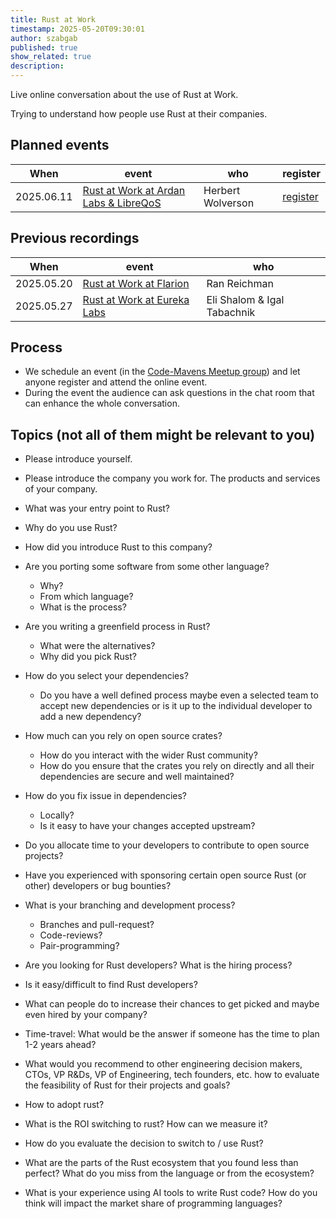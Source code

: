 ```yaml
---
title: Rust at Work
timestamp: 2025-05-20T09:30:01
author: szabgab
published: true
show_related: true
description:
---
```


Live online conversation about the use of Rust at Work.

Trying to understand how people use Rust at their companies.

## Planned events

| When       | event                                                                                                                    |  who             | register                                                         |
| ---------- | ------------------------------------------------------------------------------------------------------------------------ | ---------------- | ---------------------------------------------------------------- |
| 2025.06.11 | [Rust at Work at Ardan Labs & LibreQoS](https://rust.code-maven.com/rust-at-work-ardan-labs-libreqos.md)                 | Herbert Wolverson | [register](https://www.meetup.com/code-mavens/events/308234298/) |

## Previous recordings

| When       | event                                                                                                                    |  who             |
| ---------- | ------------------------------------------------------------------------------------------------------------------------ | ---------------- |
| 2025.05.20 | [Rust at Work at Flarion](https://rust.code-maven.com/rust-at-work-flarion)                                              | Ran Reichman     |
| 2025.05.27 | [Rust at Work at Eureka Labs](https://rust.code-maven.com/rust-at-work-eureka-labs)                                      | Eli Shalom & Igal Tabachnik |

## Process

* We schedule an event (in the [Code-Mavens Meetup group](https://www.meetup.com/code-mavens/)) and let anyone register and attend the online event.
* During the event the audience can ask questions in the chat room that can enhance the whole conversation.


## Topics (not all of them might be relevant to you)

* Please introduce yourself.
* Please introduce the company you work for. The products and services of your company.

* What was  your entry point to Rust?
* Why do you use Rust?
* How did you introduce Rust to this company?
* Are you porting some software from some other language?
    * Why?
    * From which language?
    * What is the process?
* Are you writing a greenfield process in Rust?
    * What were the alternatives?
    * Why did you pick Rust?

* How do you select your dependencies?
    * Do you have a well defined process maybe even a selected team to accept new dependencies or is it up to the individual developer to add a new dependency?
* How much can you rely on open source crates?
    * How do you interact with the wider Rust community?
    * How do you ensure that the crates you rely on directly and all their dependencies are secure and well maintained?
* How do you fix issue in dependencies?
    * Locally?
    * Is it easy to have your changes accepted upstream?
* Do you allocate time to your developers to contribute to open source projects?
* Have you experienced with sponsoring certain open source Rust (or other) developers or bug bounties?

* What is your branching and development process?
	* Branches and pull-request?
	* Code-reviews?
	* Pair-programming?

* Are you looking for Rust developers? What is the hiring process?
* Is it easy/difficult to find Rust developers?
* What can people do  to increase their chances to get picked and maybe even hired by your company?
* Time-travel: What would be the answer if someone has the time to plan 1-2 years ahead?

* What would you recommend to other engineering decision makers, CTOs, VP R&Ds, VP of Engineering, tech founders, etc. how to evaluate the feasibility of Rust for their projects and goals?
* How to adopt rust?
* What is the ROI switching to rust? How can we measure it?

* How do you evaluate the decision to switch to / use Rust?
* What are the parts of the Rust ecosystem that you found less than perfect? What do you miss from the language or from the ecosystem?
* What is your experience using AI tools to write Rust code? How do you think will impact the market share of programming languages?



